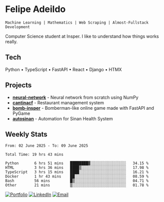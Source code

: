 # Felipe Adeildo

```
Machine Learning | Mathematics | Web Scraping | Almost-Fullstack Development
```

Computer Science student at Insper. I like to understand how things works really.

## Tech
Python • TypeScript • FastAPI • React • Django • HTMX

## Projects
- **[neural-network](https://github.com/felipeadeildo/neural-network)** - Neural network from scratch using NumPy
- **[cantinacf](https://github.com/felipeadeildo/cantinacf)** - Restaurant management system
- **[bomb-insper](https://github.com/insper-dev/bomb)** - Bomberman-like online game made with FastAPI and PyGame 
- **[autosinan](https://github.com/felipeadeildo/autosinan)** - Automation for Sinan Health System

## Weekly Stats
<!--START_SECTION:waka-->

```ansi
From: 02 June 2025 - To: 09 June 2025

Total Time: 19 hrs 43 mins

Python       6 hrs 51 mins   ████████▓░░░░░░░░░░░░░░░░   34.15 %
HTML         3 hrs 36 mins   ████▒░░░░░░░░░░░░░░░░░░░░   17.98 %
TypeScript   3 hrs 15 mins   ████░░░░░░░░░░░░░░░░░░░░░   16.21 %
Docker       1 hr 43 mins    ██░░░░░░░░░░░░░░░░░░░░░░░   08.59 %
Bash         56 mins         █▒░░░░░░░░░░░░░░░░░░░░░░░   04.71 %
Other        21 mins         ▒░░░░░░░░░░░░░░░░░░░░░░░░   01.78 %
```

<!--END_SECTION:waka-->

[![Portfolio](https://img.shields.io/badge/felipeadeildo.com-FF6B6B?style=flat-square&logo=firefox&logoColor=white)](https://felipeadeildo.com)
[![LinkedIn](https://img.shields.io/badge/LinkedIn-0077B5?style=flat-square&logo=linkedin&logoColor=white)](https://linkedin.com/in/felipeadeildo)
[![Email](https://img.shields.io/badge/Email-D14836?style=flat-square&logo=gmail&logoColor=white)](mailto:contato@felipeadeildo.com)
